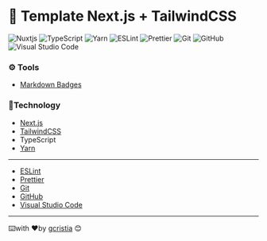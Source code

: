 # 🧩 Template Next.js + TailwindCSS

![Nuxtjs](https://img.shields.io/badge/Nuxt-002E3B?style=for-the-badge&logo=nuxtdotjs&logoColor=#00DC82)
![TypeScript](https://img.shields.io/badge/typescript-%23007ACC.svg?style=for-the-badge&logo=typescript&logoColor=white)
![Yarn](https://img.shields.io/badge/yarn-%232C8EBB.svg?style=for-the-badge&logo=yarn&logoColor=white)
![ESLint](https://img.shields.io/badge/eslint-3A33D1?style=for-the-badge&logo=eslint&logoColor=white)
![Prettier](https://img.shields.io/badge/prettier-1A2C34?style=for-the-badge&logo=prettier&logoColor=F7BA3E)
![Git](https://img.shields.io/badge/git-%23F05033.svg?style=for-the-badge&logo=git&logoColor=white)
![GitHub](https://img.shields.io/badge/github-%23121011.svg?style=for-the-badge&logo=github&logoColor=white)
![Visual Studio Code](https://img.shields.io/badge/Visual%20Studio%20Code-0078d7.svg?style=for-the-badge&logo=visual-studio-code&logoColor=white)

### ⚙️ Tools
*  [Markdown Badges](https://github.com/Ileriayo/markdown-badges)

### 📝Technology

* [Next.js](https://nextjs.org/)
* [TailwindCSS](https://tailwindcss.com/)
* TypeScript
* [Yarn](https://yarnpkg.com/)

---
* [ESLint](https://eslint.org/)
* [Prettier](https://prettier.io/)
* [Git](https://git-scm.com/)
* [GitHub](https://github.com/)
* [Visual Studio Code](https://code.visualstudio.com/)

---
⌨️with ❤️by [gcristia](https://github.com/gcristia) 😊 